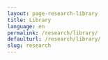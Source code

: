 ```yaml
---
layout: page-research-library
title: Library
language: en
permalink: /research/library/
defaulturl: /research/library/
slug: research
---
```

